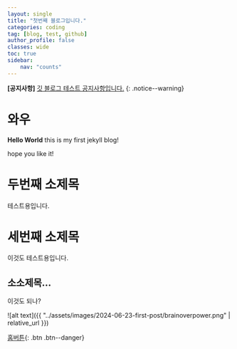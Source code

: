 ```yaml
---
layout: single
title: "첫번째 블로그입니다."
categories: coding
tag: [blog, test, github]
author_profile: false
classes: wide
toc: true
sidebar:
    nav: "counts"
---
```



**[공지사항]** [깃 블로그 테스트 공지사항입니다.](https://moonwonki.github.io)
{: .notice--warning}

# 와우
**Hello World** this is my first jekyll blog!

hope you like it!

# 두번째 소제목

테스트용입니다.

# 세번째 소제목

이것도 테스트용입니다.
## 소소제목...
이것도 되나?

![alt text]({{ "../assets/images/2024-06-23-first-post/brainoverpower.png" | relative_url }})



[홈버튼](https://moonwonki.github.io){: .btn .btn--danger}


